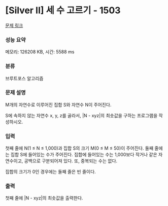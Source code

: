 # [Silver II] 세 수 고르기 - 1503 

[문제 링크](https://www.acmicpc.net/problem/1503) 

### 성능 요약

메모리: 126208 KB, 시간: 5588 ms

### 분류

브루트포스 알고리즘

### 문제 설명

<p>M개의 자연수로 이루어진 집합 S와 자연수 N이 주어진다.</p>

<p>S에 속하지 않는 자연수 x, y, z를 골라서, |N - xyz|의 최솟값을 구하는 프로그램을 작성하시오.</p>

### 입력 

 <p>첫째 줄에 N(1 ≤ N ≤ 1,000)과 집합 S의 크기 M(0 ≤ M ≤ 50)이 주어진다. 둘째 줄에는 집합 S에 들어있는 수가 주어진다. 집합에 들어있는 수는 1,000보다 작거나 같은 자연수이고, 공백으로 구분되어져 있다. 또, 중복되는 수는 없다.</p>

<p>집합의 크기가 0인 경우에는 둘째 줄은 빈 줄이다.</p>

### 출력 

 <p>첫째 줄에 |N - xyz|의 최솟값을 출력한다.</p>


